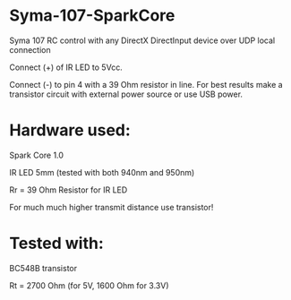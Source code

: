 Syma-107-SparkCore
==================

Syma 107 RC control with any DirectX DirectInput device over UDP local connection


Connect (+) of IR LED to 5Vcc.

Connect (-) to pin 4 with a 39 Ohm resistor in line.  For best results make a transistor circuit with external power source or use USB power.


Hardware used:
==================
Spark Core 1.0

IR LED 5mm (tested with both 940nm and 950nm)

Rr = 39 Ohm Resistor for IR LED



For much much higher transmit distance use transistor!


Tested with:
==================

BC548B transistor

Rt = 2700 Ohm (for 5V, 1600 Ohm for 3.3V)
